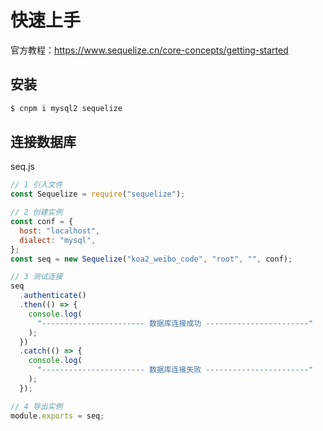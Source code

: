 # 快速上手

官方教程：<https://www.sequelize.cn/core-concepts/getting-started>

## 安装

```bash
$ cnpm i mysql2 sequelize
```

## 连接数据库

seq.js

```js
// 1 引入文件
const Sequelize = require("sequelize");

// 2 创建实例
const conf = {
  host: "localhost",
  dialect: "mysql",
};
const seq = new Sequelize("koa2_weibo_code", "root", "", conf);

// 3 测试连接
seq
  .authenticate()
  .then(() => {
    console.log(
      "----------------------- 数据库连接成功 -----------------------"
    );
  })
  .catch(() => {
    console.log(
      "----------------------- 数据库连接失败 -----------------------"
    );
  });

// 4 导出实例
module.exports = seq;
```
